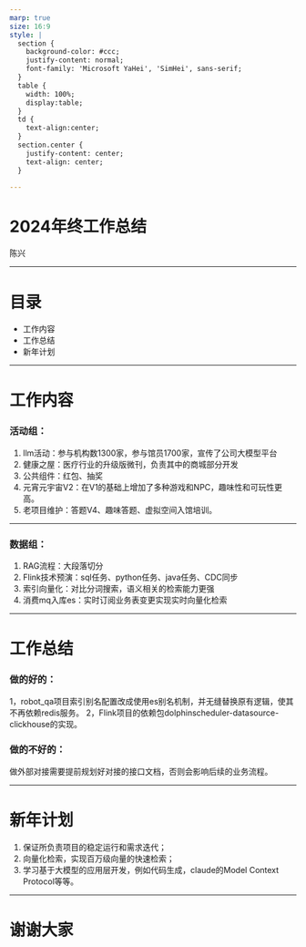 ```yaml
---
marp: true
size: 16:9
style: |
  section {
    background-color: #ccc;
    justify-content: normal;
    font-family: 'Microsoft YaHei', 'SimHei', sans-serif;
  }
  table {
    width: 100%;
    display:table;
  }
  td { 
    text-align:center;
  }
  section.center {
    justify-content: center;
    text-align: center;
  }

---
```

<!-- _class: center -->
# 2024年终工作总结
陈兴

---
# 目录
* 工作内容
* 工作总结
* 新年计划

---
# 工作内容
### 活动组：
1. llm活动：参与机构数1300家，参与馆员1700家，宣传了公司大模型平台
2. 健康之屋：医疗行业的升级版微刊，负责其中的商城部分开发
3. 公共组件：红包、抽奖
4. 元宵元宇宙V2：在V1的基础上增加了多种游戏和NPC，趣味性和可玩性更高。
5. 老项目维护：答题V4、趣味答题、虚拟空间入馆培训。

---
### 数据组：
1. RAG流程：大段落切分
2. Flink技术预演：sql任务、python任务、java任务、CDC同步
3. 索引向量化：对比分词搜索，语义相关的检索能力更强
4. 消费mq入库es：实时订阅业务表变更实现实时向量化检索

---
# 工作总结
### 做的好的：
1，robot_qa项目索引别名配置改成使用es别名机制，并无缝替换原有逻辑，使其不再依赖redis服务。
2，Flink项目的依赖包dolphinscheduler-datasource-clickhouse的实现。

### 做的不好的：
做外部对接需要提前规划好对接的接口文档，否则会影响后续的业务流程。

---
# 新年计划
1. 保证所负责项目的稳定运行和需求迭代；
2. 向量化检索，实现百万级向量的快速检索；
3. 学习基于大模型的应用层开发，例如代码生成，claude的Model Context Protocol等等。

---
<!-- _class: center -->
# 谢谢大家
